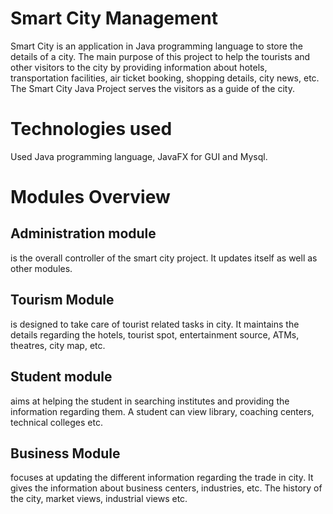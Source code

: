 
# Smart City Management

Smart City is an application in Java programming language to store the details of a city. The main purpose of this project to help the tourists and other visitors to the city by providing information about hotels, transportation facilities, air ticket booking, shopping details, city news, etc. The Smart City Java Project serves the visitors as a guide of the city.

# Technologies used

Used Java programming language, JavaFX for GUI and Mysql.

# Modules Overview 

## Administration module
is the overall controller of the smart city project. It updates itself as well as other modules. 
## Tourism Module 
is designed to take care of tourist related tasks in city. It maintains the details regarding the hotels, tourist spot, entertainment source, ATMs, theatres, city map, etc.
## Student module 
aims at helping the student in searching institutes and providing the information regarding them. A student can view library, coaching centers, technical colleges etc.
## Business Module 
focuses at updating the different information regarding the trade in city. It gives the information about business centers, industries, etc. The history of the city, market views, industrial views etc.
